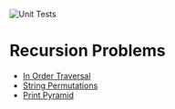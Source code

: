 ![Unit Tests](https://github.com/pavankoppineni/recursion_problems/workflows/.NET%20Core/badge.svg?branch=master)

# Recursion Problems

* [In Order Traversal](./src/RecursionProblems/TreeTraversal)
* [String Permutations](./src/RecursionProblems/StringPermutations)
* [Print Pyramid](./src/RecursionProblems/PrintPyramid)
